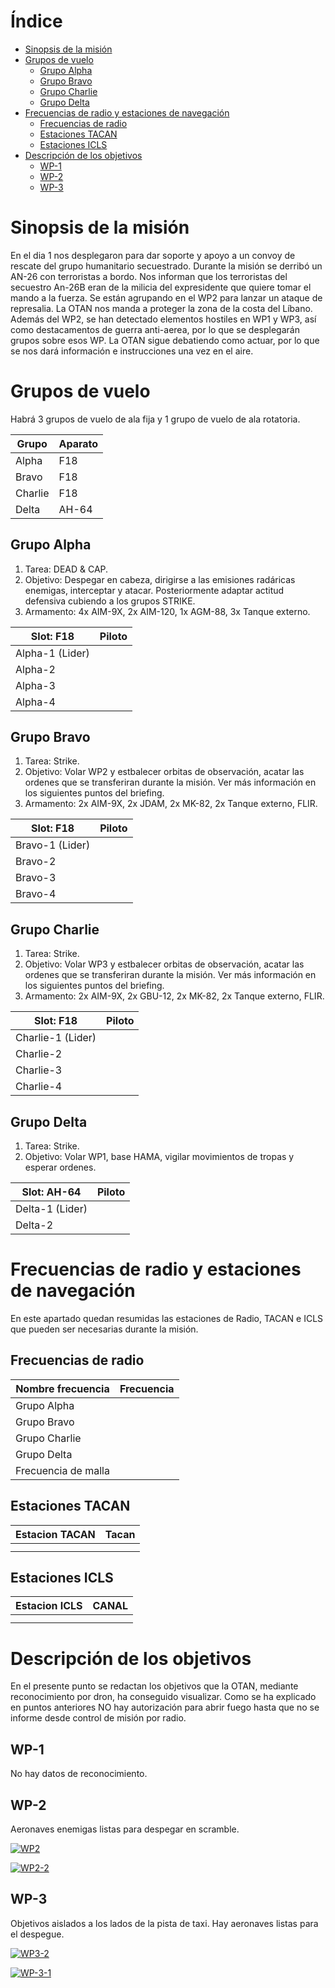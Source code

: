 # Índice

- [Sinopsis de la misión](#sinopsis-de-la-misión)
- [Grupos de vuelo](#grupos-de-vuelo)
  - [Grupo Alpha](#grupo-alpha)
  - [Grupo Bravo](#grupo-bravo)
  - [Grupo Charlie](#grupo-charlie)
  - [Grupo Delta](#grupo-delta)
- [Frecuencias de radio y estaciones de navegación](#frecuencias-de-radio-y-estaciones-de-navegacion)
  - [Frecuencias de radio](#frecuencias-de-radio)
  - [Estaciones TACAN](#estaciones-tacan)
  - [Estaciones ICLS](#estaciones-icls)
- [Descripción de los objetivos](#descripción-de-los-objetivos)
  - [WP-1](#wp-1)
  - [WP-2](#wp-2)
  - [WP-3](#wp-3)



# Sinopsis de la misión

En el dia 1 nos desplegaron para dar soporte y apoyo a un convoy de rescate del grupo humanitario secuestrado. Durante la misión se derribó un AN-26 con terroristas a bordo. Nos informan que los terroristas del secuestro An-26B eran de la milicia del expresidente que quiere tomar el mando a la fuerza. Se están agrupando en el WP2 para lanzar un ataque de represalia. La OTAN nos manda a proteger la zona de la costa del Líbano. Además del WP2, se han detectado elementos hostiles en WP1 y WP3, así como destacamentos de guerra anti-aerea, por lo que se desplegarán grupos sobre esos WP. La OTAN sigue debatiendo como actuar, por lo que se nos dará información e instrucciones una vez en el aire.

# Grupos de vuelo

Habrá 3 grupos de vuelo de ala fija y 1 grupo de vuelo de ala rotatoria.

| Grupo       | Aparato |
|-----------------|--------|
| Alpha | F18        |
| Bravo   | F18       |
| Charlie         | F18        |
| Delta         |    AH-64    |

## Grupo Alpha

 1. Tarea: DEAD & CAP.
 2. Objetivo: Despegar en cabeza, dirigirse a las emisiones radáricas enemigas, interceptar y atacar. Posteriormente adaptar actitud defensiva cubiendo a los grupos STRIKE.
 3. Armamento: 4x AIM-9X, 2x AIM-120, 1x AGM-88, 3x Tanque externo.

| Slot: F18       | Piloto |
|-----------------|--------|
| Alpha-1 (Lider) |        |
| Alpha-2         |        |
| Alpha-3         |        |
| Alpha-4         |        |

## Grupo Bravo

1. Tarea: Strike.
2. Objetivo: Volar WP2 y estbalecer orbitas de observación, acatar las ordenes que se transferiran durante la misión. Ver más información en los siguientes puntos del briefing.
3. Armamento: 2x AIM-9X, 2x JDAM, 2x MK-82, 2x Tanque externo, FLIR.

| Slot: F18       | Piloto |
|-----------------|--------|
| Bravo-1 (Lider) |        |
| Bravo-2         |        |
| Bravo-3         |        |
| Bravo-4         |        |

## Grupo Charlie

1. Tarea: Strike.
2. Objetivo: Volar WP3 y estbalecer orbitas de observación, acatar las ordenes que se transferiran durante la misión. Ver más información en los siguientes puntos del briefing.
3. Armamento: 2x AIM-9X, 2x GBU-12, 2x MK-82, 2x Tanque externo, FLIR.

| Slot: F18       | Piloto |
|-----------------|--------|
| Charlie-1 (Lider) |        |
| Charlie-2         |        |
| Charlie-3         |        |
| Charlie-4         |        |

## Grupo Delta

1. Tarea: Strike.
2. Objetivo: Volar WP1, base HAMA, vigilar movimientos de tropas y esperar ordenes.

| Slot: AH-64       | Piloto |
|-----------------|--------|
| Delta-1 (Lider) |        |
| Delta-2         |        |

# Frecuencias de radio y estaciones de navegación

En este apartado quedan resumidas las estaciones de Radio, TACAN e ICLS que pueden ser necesarias durante la misión.

## Frecuencias de radio

| Nombre frecuencia      | Frecuencia |
|-----------------|--------|
| Grupo Alpha |        |
|   Grupo Bravo       |        |
|    Grupo Charlie       |        |
|    Grupo Delta       |        |
|    Frecuencia de malla       |        |

## Estaciones TACAN

| Estacion TACAN     | Tacan |
|-----------------|--------|
|  |        |
|          |        |

## Estaciones ICLS

| Estacion ICLS     | CANAL |
|-----------------|--------|
|  |        |
|          |        |

# Descripción de los objetivos

En el presente punto se redactan los objetivos que la OTAN, mediante reconocimiento por dron, ha conseguido visualizar. Como se ha explicado en puntos anteriores NO hay autorización para abrir fuego hasta que no se informe desde control de misión por radio.

## WP-1

No hay datos de reconocimiento.

## WP-2

Aeronaves enemigas listas para despegar en scramble.

[![WP2](https://i.ibb.co/cXXFJ09M/WP2.webp)](https://ibb.co/WppynZXq)

[![WP2-2](https://i.ibb.co/TqnKjBZd/WP2-2.webp)](https://ibb.co/84RzvDJt)


## WP-3

Objetivos aislados a los lados de la pista de taxi. Hay aeronaves listas para el despegue.

[![WP3-2](https://i.ibb.co/G3b17M9Z/WP3-2.webp)](https://ibb.co/n85Vr1BX)

[![WP-3-1](https://i.ibb.co/BVh8GNwc/WP-3-1.webp)](https://ibb.co/3yxtvzk4)

